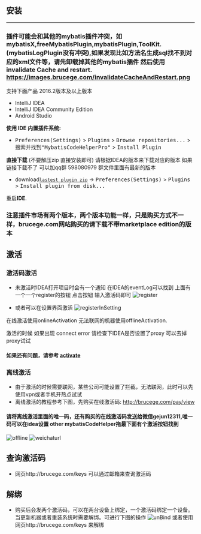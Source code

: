 
## 安装
----

### 插件可能会和其他的mybatis插件冲突，如 mybatisX,freeMybatisPlugin,mybatisPlugin,ToolKit.(mybatisLogPlugin没有冲突),如果发现比如方法名生成sql找不到对应的xml文件等，请先卸载掉其他的mybatis插件 然后使用 invalidate Cache and restart. https://images.brucege.com/invalidateCacheAndRestart.png



支持下面产品 2016.2版本及以上版本

- IntelliJ IDEA
- IntelliJ IDEA Community Edition
- Android Studio

**使用 IDE 内置插件系统:**
- <kbd>Preferences(Settings)</kbd> > <kbd>Plugins</kbd> > <kbd>Browse repositories...</kbd> > <kbd>搜索并找到"MybatisCodeHelperPro"</kbd> > <kbd>Install Plugin</kbd>

**直接下载** (不要解压zip 直接安装即可) 请根据IDEA的版本来下载对应的版本 
如果链接下载不了 可以加qq群 598080979 群文件里面有最新的版本
- download[`lastest plugin zip`](https://plugins.jetbrains.com/plugin/9837-mybatiscodehelperpro) -> <kbd>Preferences(Settings)</kbd> > <kbd>Plugins</kbd> > <kbd>Install plugin from disk...</kbd>


重启**IDE**.

### 注意插件市场有两个版本，两个版本功能一样，只是购买方式不一样，brucege.com网站购买的请下载不带marketplace edition的版本


## 激活

### 激活码激活

- 未激活时IDEA打开项目时会有一个通知 在IDEA的eventLog可以找到 上面有一个一个register的按钮 点击按钮 输入激活码即可
![register](https://images.brucege.com/register_new.gif)

- 或者可以在设置界面激活
![registerInSetting](https://images.brucege.com/activateNew.png)

在线激活使用onlineActivation 无法联网的机器使用offlineActivation.

激活的时候 如果出现 connect error 请检查下IDEA是否设置了proxy 可以去掉proxy试试  

#### 如果还有问题，请参考 [activate](/activate) 


### 离线激活

- 由于激活的时候需要联网，某些公司可能设置了拦截，无法联网，此时可以先使用vpn或者手机开热点试试  
- 离线激活的教程参考下图，先购买在线激活码: http://brucege.com/pay/view

#### 请将离线激活里面的唯一码，还有购买的在线激活码发送给微信gejun12311,唯一码可以在idea设置 other mybatisCodeHelper拖最下面有个激活按钮找到
![offline](https://images.brucege.com/offlineActivateNew.png)
![weichaturl](https://images.brucege.com/wechatme.png)


## 查询激活码

- 网页http://brucege.com/keys 可以通过邮箱来查询激活码

## 解绑

- 购买后会发两个激活码，可以在两台设备上绑定，一个激活码绑定一个设备。当更新机器或者重装系统时需要解绑。可进行下图的操作
![unBind](https://images.brucege.com/unBind.png)
或者使用网页http://brucege.com/keys 来解绑
